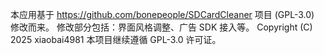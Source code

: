 本应用基于 https://github.com/bonepeople/SDCardCleaner 项目 (GPL-3.0) 修改而来。
修改部分包括：界面风格调整、广告 SDK 接入等。
Copyright (C) 2025 xiaobai4981
本项目继续遵循 GPL-3.0 许可证。